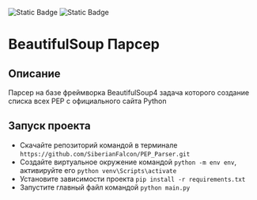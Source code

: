 ![Static Badge](https://img.shields.io/badge/Python-gray) ![Static Badge](https://img.shields.io/badge/BeautifulSoup-orange)
# BeautifulSoup Парсер

## Описание
Парсер на базе фреймворка BeautifulSoup4 задача которого создание списка всех PEP с официального сайта Python

## Запуск проекта
* Скачайте репозиторий командой в терминале ```https://github.com/SiberianFalcon/PEP_Parser.git```
* Создайте виртуальное окружение командой ```python -m env env```, активируйте его ```python venv\Scripts\activate```
* Установите зависимости проекта ```pip install -r requirements.txt```
* Запустите главный файл командой ```python main.py```
